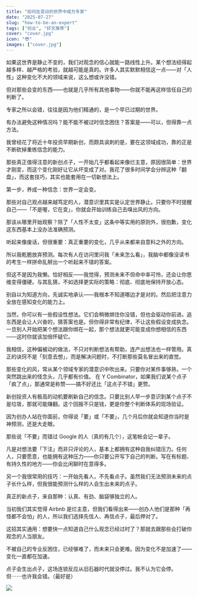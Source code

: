 ```yaml
---
title: "如何在变动的世界中成为专家"
date: "2025-07-27"
slug: "how-to-be-an-expert"
tags: ["创业", "好文推荐"]
cover: "cover.jpg"
icon: "😎"
images: ["cover.jpg"]
---
```

如果这世界是静止不变的，我们对观念的信心就能一路线性上升。某个想法经得起越多样、越严格的考验，就越可能是真的。许多人其实默默相信这一点——对「人性」这种变化不大的领域来说，这么想或许没错。



但对那些会变的东西——也就是几乎所有其他事物——你就不能再这样信任自己的判断了。



专家之所以会错，往往是因为他们精通的，是一个早已过期的世界。



有办法避免这种情况吗？能不能不被过时信念困住？答案是——可以，但得靠一点方法。



我曾经花了将近十年投资早期新创，而颇具讽刺的是，要在这领域成功，靠的正是不断砍掉重练信念的能力。



那些真正值得注意的新创点子，一开始几乎都看起来像烂主意，原因很简单：世界才刚变，而这个变化刚好让它从坏变成了对。我花了很多时间学会分辨这种「翻盘」，而这套技巧，其实也能套用在一切新想法上。



第一步，养成一种信念：世界一定会变。



那些对自己观点越来越笃定的人，潜意识里其实是认定世界静止。只要你不时提醒自己——「不是喔，它在变」，你就会开始训练自己去嗅出风的方向。



那该从哪里开始观察？除了「人性不太变」这条中等实用的原则外，很抱歉，变化这东西基本上没办法准确预测。



听起来像废话，但很重要：真正重要的变化，几乎从来都来自意料之外的方向。



所以我乾脆放弃预测。每次有人在访问里问我「未来怎么看」，我脑中都像没读书的考生一样拼命乱掰出一个听起来不错的答案。



但这不是因为我懒。恰好相反——我觉得，预测未来不但命中率可怜，还会让你思维变得僵硬。与其乱猜，不如选择更实际的策略：彻底、彻底地保持开放心态。



别自以为知道方向，先诚实地承认——我根本不知道哪边才是对的。然后把注意力全放在感知变化的能力上。



当然，你可以有一些假设性想法。它们会稍微绑住你没错，但也会驱动你前进。追东西是会让人兴奋的，猜答案也是。但你得非常有纪律，不让这些假设变成执念。
一旦别人开始把某个想法跟你绑在一起，那个想法就更可能变成你想相信的东西——这时你就该加倍怀疑它。



我相信，这种偏被动的做法，不只对判断想法有帮助，连产出想法也一样管用。真正的诀窍不是「刻意去想」，而是解决问题时，不打断那些莫名冒出来的直觉。



那些变化的风，常从某个领域专家的潜意识中吹出来。只要你对某件事够熟，一个突然跳出来的怪念头，几乎都有价值。
在 Y Combinator，如果我们说某个点子「疯了点」，那通常是称赞——搞不好还比「这点子不错」更赞。



新创投资人有极高的动机要刷新自己的信念。只要比别人早一步意识到某个点子不是垃圾，那就可能赚翻。这个回报不只是钱，更是你整个判断体系的现场验证。



因为创办人站在你面前，你得说「要」或「不要」，几个月后你就会知道你当时是神预测，还是大走眼。



那些说「不要」而错过 Google 的人（真的有几个），这笔帐会记一辈子。



凡是对想法要「下注」而非只评论的人，基本上都拥有这种自我纠错压力。任何人，只要愿意，也能拥有这种压力——你只要公开写下自己的判断。写在有标题、有持久性的地方——你会比闲聊时在意得多。



另一个我很常用的技巧：一开始先看人，不先看点子。虽然我们无法预测未来的点子长什么样，但我很能预测什么样的人会生出未来的点子。



真正的新点子，来自那种：认真、有劲、脑袋够独立的人。



当初我们其实觉得 Airbnb 是烂主意，但我们看得出来——创办人他们是那种「再怪都不会怕」的人，所以我们选择先信人、再信点子，最后押对了。



这招其实通用：想要快一点知道自己什么观念已经过时了？那就去跟那些会打破你观念的人当朋友。



不被自己的专业反困住，已经够难了，而未来只会更难。因为变化不是加速了——变化一直都在加速。



点子会生出点子，这场连锁反应从旧石器时代就没停过。我不认为它会停。
但⋯⋯也许我会错。（最好是）




![](https://prod-files-secure.s3.us-west-2.amazonaws.com/112d0858-5090-4d34-a606-b75eb8d65fd2/46476355-9cf3-4e99-9b7a-3531bc426380/1000202064.png?X-Amz-Algorithm=AWS4-HMAC-SHA256&X-Amz-Content-Sha256=UNSIGNED-PAYLOAD&X-Amz-Credential=ASIAZI2LB4664GAPIJSQ%2F20251004%2Fus-west-2%2Fs3%2Faws4_request&X-Amz-Date=20251004T064031Z&X-Amz-Expires=3600&X-Amz-Security-Token=IQoJb3JpZ2luX2VjEL%2F%2F%2F%2F%2F%2F%2F%2F%2F%2F%2FwEaCXVzLXdlc3QtMiJGMEQCIDfqqmSzHFulnb5OtpPgFOdIYzxpN29C2nKbrkvTwED%2BAiB6HxvkDQnSn%2FfFri9vPkjZTgOwTFvo4YfIlfKLgDmRdyr%2FAwhYEAAaDDYzNzQyMzE4MzgwNSIMsnIwXd6%2BOIXyTzRhKtwDU1oGBnfdFgtBB8yVt0Iza2QZWV22%2Fb89y7z0Wgkj5xkWwm%2FRnZ2x76EVanH20G2if9JGt%2BaFyZA6cUA1e7EFmFBC13oOl5kYjzSr6LW4xgTMzrwmQDZsFqkRzmWxvsH%2F6q0efjw05beb94JHm5b3J%2BOnEGNBaqbYZMYIbs%2Bc91GVdZRTAPCpf7tm%2F%2Fp9MJc09N6HSd2tGZNtbzzdVcFHeRWJji3Qz4wTmZALvyFk588fXAF9JP55KgyNI5JlfkPN5B63WTdUuNF%2BPkzphGdCsVt9vmGfX9e6%2FGL5afpOs%2ByKajYy8wVChYQnvYKVqohqk3bJr6g%2FF4A8IPkIb0mFKxh3lJL4%2FipX6TDzx2boD%2F%2BhZxpsSUxp2vhw%2FLspiF8z0%2BLkf3ExnayD3Orol7PXVXm%2FKHyxAFIT4SkPW4cDcifwW%2BDT3kZmWJsR%2B2ShwsCYVGTy4%2BOBtvsSD%2Fx3JE%2B0uYiAumSnUsMyeoyBeE7EbEj7CIu3u96ARoM1%2FKrnGOrsL1vLmeRczKia6yTRqp681DHE2TK2hNi8LKR1phDUxSiWsJU8cKyFlr0mu8pjP7%2FeIwausaZ0JF4jQl5pBfBd1uexKLiuC4Q0G2QJeVXfinUIPXfZ1ZvOydg5%2Bs4w9PuCxwY6pgGsO26AN1i9awC89moDys2I%2Fuv8tc6tT4gLV9BxsWw3P3vAgIsPlkZSPj%2B4TH3IjAXd%2FgGJZJlArgGIGir3D0KVempJ5r%2FhZixSa26UtKW4svT2Cv%2FsWwYfqslANRwhwUP7ASRz8qDl73CTXf5YnH%2BBfTrqnD65CGxfvG3iaOsgej2%2B8V3q4Zi8sp9053bGqr0bqRsF0HWHlwcT%2BEFUHkhNCLyeIOI7&X-Amz-Signature=732c5e0b792d1230608fe4cf476b1c555d664610109b0ed6bf90db979500f19b&X-Amz-SignedHeaders=host&x-amz-checksum-mode=ENABLED&x-id=GetObject)

